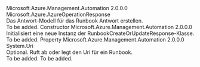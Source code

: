 <Type Name="RunbookCreateOrUpdateResponse" FullName="Microsoft.Azure.Management.Automation.Models.RunbookCreateOrUpdateResponse">
  <TypeSignature Language="C#" Value="public class RunbookCreateOrUpdateResponse : Microsoft.Azure.AzureOperationResponse" />
  <TypeSignature Language="ILAsm" Value=".class public auto ansi beforefieldinit RunbookCreateOrUpdateResponse extends Microsoft.Azure.AzureOperationResponse" />
  <TypeSignature Language="DocId" Value="T:Microsoft.Azure.Management.Automation.Models.RunbookCreateOrUpdateResponse" />
  <TypeSignature Language="VB.NET" Value="Public Class RunbookCreateOrUpdateResponse&#xA;Inherits AzureOperationResponse" />
  <TypeSignature Language="F#" Value="type RunbookCreateOrUpdateResponse = class&#xA;    inherit AzureOperationResponse" />
  <AssemblyInfo>
    <AssemblyName>Microsoft.Azure.Management.Automation</AssemblyName>
    <AssemblyVersion>2.0.0.0</AssemblyVersion>
  </AssemblyInfo>
  <Base>
    <BaseTypeName>Microsoft.Azure.AzureOperationResponse</BaseTypeName>
  </Base>
  <Interfaces />
  <Docs>
    <summary>
            Das Antwort-Modell für das Runbook Antwort erstellen.
            </summary>
    <remarks>To be added.</remarks>
  </Docs>
  <Members>
    <Member MemberName=".ctor">
      <MemberSignature Language="C#" Value="public RunbookCreateOrUpdateResponse ();" />
      <MemberSignature Language="ILAsm" Value=".method public hidebysig specialname rtspecialname instance void .ctor() cil managed" />
      <MemberSignature Language="DocId" Value="M:Microsoft.Azure.Management.Automation.Models.RunbookCreateOrUpdateResponse.#ctor" />
      <MemberSignature Language="VB.NET" Value="Public Sub New ()" />
      <MemberType>Constructor</MemberType>
      <AssemblyInfo>
        <AssemblyName>Microsoft.Azure.Management.Automation</AssemblyName>
        <AssemblyVersion>2.0.0.0</AssemblyVersion>
      </AssemblyInfo>
      <Parameters />
      <Docs>
        <summary>
            Initialisiert eine neue Instanz der RunbookCreateOrUpdateResponse-Klasse.
            </summary>
        <remarks>To be added.</remarks>
      </Docs>
    </Member>
    <Member MemberName="RunbookUri">
      <MemberSignature Language="C#" Value="public Uri RunbookUri { get; set; }" />
      <MemberSignature Language="ILAsm" Value=".property instance class System.Uri RunbookUri" />
      <MemberSignature Language="DocId" Value="P:Microsoft.Azure.Management.Automation.Models.RunbookCreateOrUpdateResponse.RunbookUri" />
      <MemberSignature Language="VB.NET" Value="Public Property RunbookUri As Uri" />
      <MemberSignature Language="F#" Value="member this.RunbookUri : Uri with get, set" Usage="Microsoft.Azure.Management.Automation.Models.RunbookCreateOrUpdateResponse.RunbookUri" />
      <MemberType>Property</MemberType>
      <AssemblyInfo>
        <AssemblyName>Microsoft.Azure.Management.Automation</AssemblyName>
        <AssemblyVersion>2.0.0.0</AssemblyVersion>
      </AssemblyInfo>
      <ReturnValue>
        <ReturnType>System.Uri</ReturnType>
      </ReturnValue>
      <Docs>
        <summary>
            Optional. Ruft ab oder legt den Uri für ein Runbook.
            </summary>
        <value>To be added.</value>
        <remarks>To be added.</remarks>
      </Docs>
    </Member>
  </Members>
</Type>